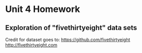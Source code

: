 # Unit 4 Homework

## Exploration of "fivethirtyeight" data sets
Credit for dataset goes to: 
https://github.com/fivethirtyeight
http://fivethirtyeight.com
